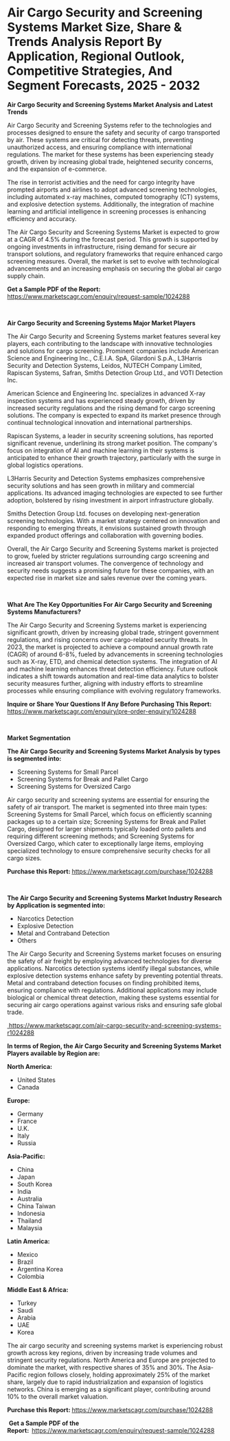 <p><h1>Air Cargo Security and Screening Systems Market Size, Share & Trends Analysis Report By Application, Regional Outlook, Competitive Strategies, And Segment Forecasts, 2025 - 2032</h1></p><p><strong>Air Cargo Security and Screening Systems Market Analysis and Latest Trends</strong></p>
<p><p>Air Cargo Security and Screening Systems refer to the technologies and processes designed to ensure the safety and security of cargo transported by air. These systems are critical for detecting threats, preventing unauthorized access, and ensuring compliance with international regulations. The market for these systems has been experiencing steady growth, driven by increasing global trade, heightened security concerns, and the expansion of e-commerce. </p><p>The rise in terrorist activities and the need for cargo integrity have prompted airports and airlines to adopt advanced screening technologies, including automated x-ray machines, computed tomography (CT) systems, and explosive detection systems. Additionally, the integration of machine learning and artificial intelligence in screening processes is enhancing efficiency and accuracy.</p><p>The Air Cargo Security and Screening Systems Market is expected to grow at a CAGR of 4.5% during the forecast period. This growth is supported by ongoing investments in infrastructure, rising demand for secure air transport solutions, and regulatory frameworks that require enhanced cargo screening measures. Overall, the market is set to evolve with technological advancements and an increasing emphasis on securing the global air cargo supply chain.</p></p>
<p><strong>Get a Sample PDF of the Report:&nbsp;</strong> <a href="https://www.marketscagr.com/enquiry/request-sample/1024288?utm_campaign=2187&utm_medium=2&utm_source=Github&utm_content=ia&utm_term=18042025&utm_id=air-cargo-security-and-screening-systems">https://www.marketscagr.com/enquiry/request-sample/1024288</a></p>
<p>&nbsp;</p>
<p><strong>Air Cargo Security and Screening Systems Major Market Players</strong></p>
<p><p>The Air Cargo Security and Screening Systems market features several key players, each contributing to the landscape with innovative technologies and solutions for cargo screening. Prominent companies include American Science and Engineering Inc., C.E.I.A. SpA, Gilardoni S.p.A., L3Harris Security and Detection Systems, Leidos, NUTECH Company Limited, Rapiscan Systems, Safran, Smiths Detection Group Ltd., and VOTI Detection Inc.</p><p>American Science and Engineering Inc. specializes in advanced X-ray inspection systems and has experienced steady growth, driven by increased security regulations and the rising demand for cargo screening solutions. The company is expected to expand its market presence through continual technological innovation and international partnerships.</p><p>Rapiscan Systems, a leader in security screening solutions, has reported significant revenue, underlining its strong market position. The company's focus on integration of AI and machine learning in their systems is anticipated to enhance their growth trajectory, particularly with the surge in global logistics operations.</p><p>L3Harris Security and Detection Systems emphasizes comprehensive security solutions and has seen growth in military and commercial applications. Its advanced imaging technologies are expected to see further adoption, bolstered by rising investment in airport infrastructure globally.</p><p>Smiths Detection Group Ltd. focuses on developing next-generation screening technologies. With a market strategy centered on innovation and responding to emerging threats, it envisions sustained growth through expanded product offerings and collaboration with governing bodies.</p><p>Overall, the Air Cargo Security and Screening Systems market is projected to grow, fueled by stricter regulations surrounding cargo screening and increased air transport volumes. The convergence of technology and security needs suggests a promising future for these companies, with an expected rise in market size and sales revenue over the coming years.</p></p>
<p>&nbsp;</p>
<p><strong>What Are The Key Opportunities For Air Cargo Security and Screening Systems Manufacturers?</strong></p>
<p><p>The Air Cargo Security and Screening Systems market is experiencing significant growth, driven by increasing global trade, stringent government regulations, and rising concerns over cargo-related security threats. In 2023, the market is projected to achieve a compound annual growth rate (CAGR) of around 6-8%, fueled by advancements in screening technologies such as X-ray, ETD, and chemical detection systems. The integration of AI and machine learning enhances threat detection efficiency. Future outlook indicates a shift towards automation and real-time data analytics to bolster security measures further, aligning with industry efforts to streamline processes while ensuring compliance with evolving regulatory frameworks.</p></p>
<p><strong>Inquire or Share Your Questions If Any Before Purchasing This Report:</strong> <a href="https://www.marketscagr.com/enquiry/pre-order-enquiry/1024288?utm_campaign=2187&utm_medium=2&utm_source=Github&utm_content=ia&utm_term=18042025&utm_id=air-cargo-security-and-screening-systems">https://www.marketscagr.com/enquiry/pre-order-enquiry/1024288</a></p>
<p>&nbsp;</p>
<p><strong>Market Segmentation</strong></p>
<p><strong>The Air Cargo Security and Screening Systems Market Analysis by types is segmented into:</strong></p>
<p><ul><li>Screening Systems for Small Parcel</li><li>Screening Systems for Break and Pallet Cargo</li><li>Screening Systems for Oversized Cargo</li></ul></p>
<p><p>Air cargo security and screening systems are essential for ensuring the safety of air transport. The market is segmented into three main types: Screening Systems for Small Parcel, which focus on efficiently scanning packages up to a certain size; Screening Systems for Break and Pallet Cargo, designed for larger shipments typically loaded onto pallets and requiring different screening methods; and Screening Systems for Oversized Cargo, which cater to exceptionally large items, employing specialized technology to ensure comprehensive security checks for all cargo sizes.</p></p>
<p><strong>Purchase this Report:&nbsp;</strong><a href="https://www.marketscagr.com/purchase/1024288?utm_campaign=2187&utm_medium=2&utm_source=Github&utm_content=ia&utm_term=18042025&utm_id=air-cargo-security-and-screening-systems">https://www.marketscagr.com/purchase/1024288</a></p>
<p>&nbsp;</p>
<p><strong>The Air Cargo Security and Screening Systems Market Industry Research by Application is segmented into:</strong></p>
<p><ul><li>Narcotics Detection</li><li>Explosive Detection</li><li>Metal and Contraband Detection</li><li>Others</li></ul></p>
<p><p>The Air Cargo Security and Screening Systems market focuses on ensuring the safety of air freight by employing advanced technologies for diverse applications. Narcotics detection systems identify illegal substances, while explosive detection systems enhance safety by preventing potential threats. Metal and contraband detection focuses on finding prohibited items, ensuring compliance with regulations. Additional applications may include biological or chemical threat detection, making these systems essential for securing air cargo operations against various risks and ensuring safe global trade.</p></p>
<p><a href="https://www.marketscagr.com/air-cargo-security-and-screening-systems-r1024288?utm_campaign=2187&utm_medium=2&utm_source=Github&utm_content=ia&utm_term=18042025&utm_id=air-cargo-security-and-screening-systems">&nbsp;https://www.marketscagr.com/air-cargo-security-and-screening-systems-r1024288</a></p>
<p><strong>In terms of Region, the Air Cargo Security and Screening Systems Market Players available by Region are:</strong></p>
<p>
    <p> <strong> North America: </strong>
        <ul>
            <li>United States</li>
            <li>Canada</li>
        </ul>
        </p> 
    <p> <strong> Europe: </strong>
        <ul>
            <li>Germany</li>
            <li>France</li>
            <li>U.K.</li>
            <li>Italy</li>
            <li>Russia</li>
        </ul>
        </p> 
    <p> <strong> Asia-Pacific: </strong>
        <ul>
            <li>China</li>
            <li>Japan</li>
            <li>South Korea</li>
            <li>India</li>
            <li>Australia</li>
            <li>China Taiwan</li>
            <li>Indonesia</li>
            <li>Thailand</li>
            <li>Malaysia</li>
        </ul>
        </p> 
    <p> <strong> Latin America: </strong>
        <ul>
            <li>Mexico</li>
            <li>Brazil</li>
            <li>Argentina Korea</li>
            <li>Colombia</li>
        </ul>
        </p> 
    <p> <strong> Middle East & Africa: </strong>
        <ul>
            <li>Turkey</li>
            <li>Saudi</li>
            <li>Arabia</li>
            <li>UAE</li>
            <li>Korea</li>
        </ul>
    </p>
    </p>
<p><p>The air cargo security and screening systems market is experiencing robust growth across key regions, driven by increasing trade volumes and stringent security regulations. North America and Europe are projected to dominate the market, with respective shares of 35% and 30%. The Asia-Pacific region follows closely, holding approximately 25% of the market share, largely due to rapid industrialization and expansion of logistics networks. China is emerging as a significant player, contributing around 10% to the overall market valuation.</p></p>
<p><strong>Purchase this Report: </strong><a href="https://www.marketscagr.com/purchase/1024288?utm_campaign=2187&utm_medium=2&utm_source=Github&utm_content=ia&utm_term=18042025&utm_id=air-cargo-security-and-screening-systems">https://www.marketscagr.com/purchase/1024288</a></p>
<p>&nbsp;<strong>Get a Sample PDF of the Report:&nbsp;&nbsp;</strong><a href="https://www.marketscagr.com/enquiry/request-sample/1024288?utm_campaign=2187&utm_medium=2&utm_source=Github&utm_content=ia&utm_term=18042025&utm_id=air-cargo-security-and-screening-systems">https://www.marketscagr.com/enquiry/request-sample/1024288</a></p>
<p><strong></strong></p>
<p><p></p><p></p><p></p></p>
